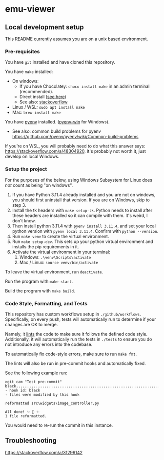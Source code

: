 # emu-viewer

## Local development setup

This README currently assumes you are on a unix based environment.

### Pre-requisites

You have `git` installed and have cloned this repository.

You have `make` installed:
- On windows:
  - If you have Chocolatey: `choco install make` in an admin terminal (recommended).
  - Direct install ([see here](https://gnuwin32.sourceforge.net/packages/make.htm))
  - See also: [stackoverflow](https://stackoverflow.com/questions/32127524/how-to-install-and-use-make-in-windows)
- Linux / WSL: `sudo apt install make`
- Mac: `brew install make`

You have [pyenv](https://github.com/pyenv/pyenv) installed. ([pyenv-win](https://github.com/pyenv-win/pyenv-win) for Windows).
- See also: common build problems for pyenv https://github.com/pyenv/pyenv/wiki/Common-build-problems

If you're on WSL, you will probably need to do what this answer says: https://stackoverflow.com/a/48304920. It's probably not worth it, just develop on local Windows.

### Setup the project

For the purposes of the below, using Windows Subsystem for Linux does *not*
count as being "on windows".

1. If you have Python 3.11.4 already installed and you are not on windows, you should first uninstall that version. If you are on Windows, skip to step 3.
2. Install the tk headers with `make setup-tk`. Python needs to install after these headers are installed so it can compile with them. It's weird, I don't know.
3. Then install python 3.11.4 with `pyenv install 3.11.4`, and set your local python version with `pyenv local 3.11.4`. Confirm with `python --version`.
4. Run `make venv` to create the virtual environment.
5. Run `make setup-dev`. This sets up your python virtual environment and installs the pip requirements in it.
6. Activate the virtual environment in your terminal:
   1. Windows: `.\venv\Scripts\activate`
   2. Mac / Linux: `source venv/bin/activate`

To leave the virtual environment, run `deactivate`.

Run the program with `make start`.

Build the program with `make build`.

### Code Style, Formatting, and Tests

This repository has custom workflows setup in `./github/workflows`. Specifically,
on every push, tests will automatically run to determine if your changes are OK to merge.

Namely, it [lints](https://en.wikipedia.org/wiki/Lint_(software)) the code to make sure
it follows the defined code style. Additionally, it will automatically run the tests in
`./tests` to ensure you do not introduce any errors into the codebase.

To automatically fix code-style errors, make sure to run `make fmt`.

The lints will also be run in pre-commit hooks and automatically fixed.

See the following example run:
```
>git cam "Test pre-commit"
black....................................................................Failed
- hook id: black
- files were modified by this hook

reformatted src\widgets\image_controller.py

All done! ✨ 🍰 ✨
1 file reformatted.
```

You would need to re-run the commit in this instance.

## Troubleshooting

https://stackoverflow.com/a/31299142